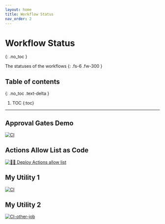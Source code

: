 ```yaml
---
layout: home
title: Workflow Status
nav_order: 2
---
```


# Workflow Status
{: .no_toc }

The statuses of the workflows
{: .fs-6 .fw-300 }

## Table of contents
{: .no_toc .text-delta }

1. TOC
{:toc}

---

## Approval Gates Demo

[![CI](https://github.com/tspascoal/GitHubActions.Gates.Samples/actions/workflows/ci.yml/badge.svg)](https://github.com/tspascoal/GitHubActions.Gates.Samples/actions/workflows/ci.yml)

## Actions Allow List as Code

[![🚀🔐 Deploy Actions allow list](https://github.com/joshjohanning-org/actions-allow-list-as-code/actions/workflows/actions-allow-list.yml/badge.svg)](https://github.com/joshjohanning-org/actions-allow-list-as-code/actions/workflows/actions-allow-list.yml)

## My Utility 1

[![CI](https://github.com/joshjohanning-org/test-repo-export/actions/workflows/blank.yml/badge.svg?branch=main)](https://github.com/joshjohanning-org/test-repo-export/actions/workflows/blank.yml)

## My Utility 2

[![CI-other-job](https://github.com/joshjohanning-org/SAM-repo140-140/actions/workflows/blank.yml/badge.svg?event=push)](https://github.com/joshjohanning-org/SAM-repo140-140/actions/workflows/blank.yml)
